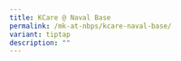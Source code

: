 ```yaml
---
title: KCare @ Naval Base
permalink: /mk-at-nbps/kcare-naval-base/
variant: tiptap
description: ""
---
```

<p></p>